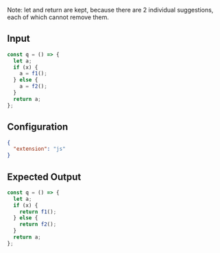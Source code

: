 
Note: let and return are kept, because there are 2 individual suggestions, each of which cannot remove them.

## Input
```javascript input
const q = () => {
  let a;
  if (x) {
    a = f1();
  } else {
    a = f2();
  }
  return a;
};
```

## Configuration
```json configuration
{
  "extension": "js"
}
```

## Expected Output
```javascript expected output
const q = () => {
  let a;
  if (x) {
    return f1();
  } else {
    return f2();
  }
  return a;
};
```
